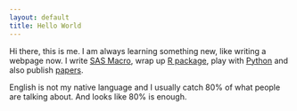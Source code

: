 ```yaml
---
layout: default
title: Hello World
---
```




Hi there, this is me. I am always learning something new, like writing a webpage now. I write [SAS Macro](https://github.com/dajuntian/SAS-Snippet), wrap up [R package](https://github.com/dajuntian/emr4washu), play with [Python](https://github.com/dajuntian/twitter-mining-workshop) and also publish [papers](https://scholar.google.com/citations?user=Z-fcZOwAAAAJ&hl=en).

English is not my native language and I usually catch 80% of what people are talking about. And looks like 80% is enough. 
